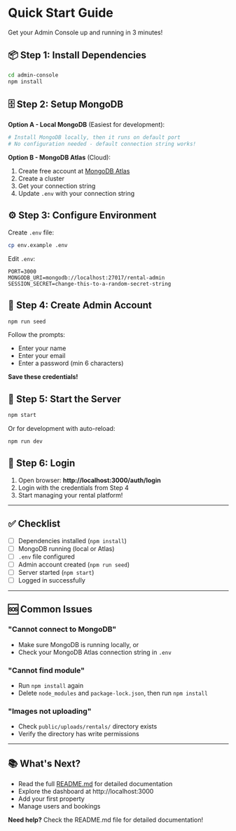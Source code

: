 # Quick Start Guide

Get your Admin Console up and running in 3 minutes!

## 📦 Step 1: Install Dependencies

```bash
cd admin-console
npm install
```

## 🗄️ Step 2: Setup MongoDB

**Option A - Local MongoDB** (Easiest for development):
```bash
# Install MongoDB locally, then it runs on default port
# No configuration needed - default connection string works!
```

**Option B - MongoDB Atlas** (Cloud):
1. Create free account at [MongoDB Atlas](https://www.mongodb.com/cloud/atlas)
2. Create a cluster
3. Get your connection string
4. Update `.env` with your connection string

## ⚙️ Step 3: Configure Environment

Create `.env` file:
```bash
cp env.example .env
```

Edit `.env`:
```env
PORT=3000
MONGODB_URI=mongodb://localhost:27017/rental-admin
SESSION_SECRET=change-this-to-a-random-secret-string
```

## 👤 Step 4: Create Admin Account

```bash
npm run seed
```

Follow the prompts:
- Enter your name
- Enter your email
- Enter a password (min 6 characters)

**Save these credentials!**

## 🚀 Step 5: Start the Server

```bash
npm start
```

Or for development with auto-reload:
```bash
npm run dev
```

## 🎉 Step 6: Login

1. Open browser: **http://localhost:3000/auth/login**
2. Login with the credentials from Step 4
3. Start managing your rental platform!

---

## ✅ Checklist

- [ ] Dependencies installed (`npm install`)
- [ ] MongoDB running (local or Atlas)
- [ ] `.env` file configured
- [ ] Admin account created (`npm run seed`)
- [ ] Server started (`npm start`)
- [ ] Logged in successfully

---

## 🆘 Common Issues

### "Cannot connect to MongoDB"
- Make sure MongoDB is running locally, or
- Check your MongoDB Atlas connection string in `.env`

### "Cannot find module"
- Run `npm install` again
- Delete `node_modules` and `package-lock.json`, then run `npm install`

### "Images not uploading"
- Check `public/uploads/rentals/` directory exists
- Verify the directory has write permissions

---

## 📚 What's Next?

- Read the full [README.md](./README.md) for detailed documentation
- Explore the dashboard at http://localhost:3000
- Add your first property
- Manage users and bookings

**Need help?** Check the README.md file for detailed documentation!
